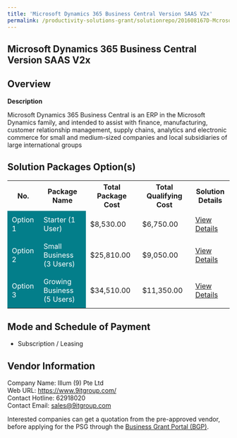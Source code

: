 ```yaml
---
title: 'Microsoft Dynamics 365 Business Central Version SAAS V2x'
permalink: /productivity-solutions-grant/solutionrepo/201608167D-Mcrosoft-Dynmcs-365-Busnss-Cntrl-v-SAAS-V2x-G
---
```


## Microsoft Dynamics 365 Business Central Version SAAS V2x

## Overview

**Description**

Microsoft Dynamics 365 Business Central is an ERP in the Microsoft Dynamics family, and intended to assist with finance, manufacturing, customer relationship management, supply chains, analytics and electronic commerce for small and medium-sized companies and local subsidiaries of large international groups

## Solution Packages Option(s)

<table>
<tr>
<th><b>No.</b></th>
<th><b>Package Name</b></th>
<th><b>Total Package Cost</b></th>
<th><b>Total Qualifying Cost</b></th>
<th><b>Solution Details</b></th>
</tr>
<tr>
<td style='padding: 10px; background-color: #037E8A; color: #FFFFFF;'>Option 1</td>
<td style='padding: 10px; background-color: #037E8A; color: #FFFFFF;'>Starter (1 User)</td>
<td style='padding: 10px;'>$8,530.00</td>
<td style='padding: 10px;'>$6,750.00</td>
<td style='padding: 10px;'><a href='/images/psg/201608167D_20250069_26062025_Desensitised_Annex3_Part1.pdf' target='_blank'>View Details</a></td>
</tr>
<tr>
<td style='padding: 10px; background-color: #037E8A; color: #FFFFFF;'>Option 2</td>
<td style='padding: 10px; background-color: #037E8A; color: #FFFFFF;'>Small Business (3 Users)</td>
<td style='padding: 10px;'>$25,810.00</td>
<td style='padding: 10px;'>$9,050.00</td>
<td style='padding: 10px;'><a href='/images/psg/201608167D_20250069_26062025_Desensitised_Annex3_Part2.pdf' target='_blank'>View Details</a></td>
</tr>
<tr>
<td style='padding: 10px; background-color: #037E8A; color: #FFFFFF;'>Option 3</td>
<td style='padding: 10px; background-color: #037E8A; color: #FFFFFF;'>Growing Business (5 Users)</td>
<td style='padding: 10px;'>$34,510.00</td>
<td style='padding: 10px;'>$11,350.00</td>
<td style='padding: 10px;'><a href='/images/psg/201608167D_20250069_26062025_Desensitised_Annex3_Part3.pdf' target='_blank'>View Details</a></td>
</tr>
</table>

## Mode and Schedule of Payment

 - Subscription / Leasing

## Vendor Information

 Company Name: Illum (9) Pte Ltd<br>Web URL: https://www.9itgroup.com/ <br>Contact Hotline: 62918020 <br>Contact Email: sales@9itgroup.com <br>

Interested companies can get a quotation from the pre-approved vendor, before applying for the PSG through the <a href='https://www.businessgrants.gov.sg/' target='_blank' rel='noopener'>Business Grant Portal (BGP)</a>.

<script src="/jquery/resize-tables.js"></script>
